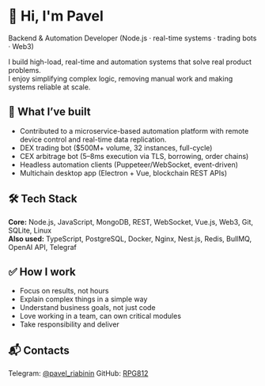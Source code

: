 # 👋 Hi, I'm Pavel

Backend & Automation Developer (Node.js · real-time systems · trading bots · Web3)

I build high-load, real-time and automation systems that solve real product problems.  
I enjoy simplifying complex logic, removing manual work and making systems reliable at scale.

## 🚀 What I’ve built
- Contributed to a microservice-based automation platform with remote device control and real-time data replication.
- DEX trading bot ($500M+ volume, 32 instances, full-cycle)
- CEX arbitrage bot (5–8ms execution via TLS, borrowing, order chains)
- Headless automation clients (Puppeteer/WebSocket, event-driven)
- Multichain desktop app (Electron + Vue, blockchain REST APIs)

## 🛠 Tech Stack
**Core:** Node.js, JavaScript, MongoDB, REST, WebSocket, Vue.js, Web3, Git, SQLite, Linux  
**Also used:** TypeScript, PostgreSQL, Docker, Nginx, Nest.js, Redis, BullMQ, OpenAI API, Telegraf

## ✅ How I work
- Focus on results, not hours
- Explain complex things in a simple way
- Understand business goals, not just code
- Love working in a team, can own critical modules
- Take responsibility and deliver

## 📬 Contacts
Telegram: [@pavel_riabinin](https://t.me/pavel_riabinin)
GitHub: [RPG812](https://github.com/RPG812)
